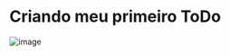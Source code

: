 # Criando meu primeiro ToDo

![image](https://user-images.githubusercontent.com/16033103/160288218-4f471a18-a2e4-49f7-a750-b37b77d8f11a.png)

